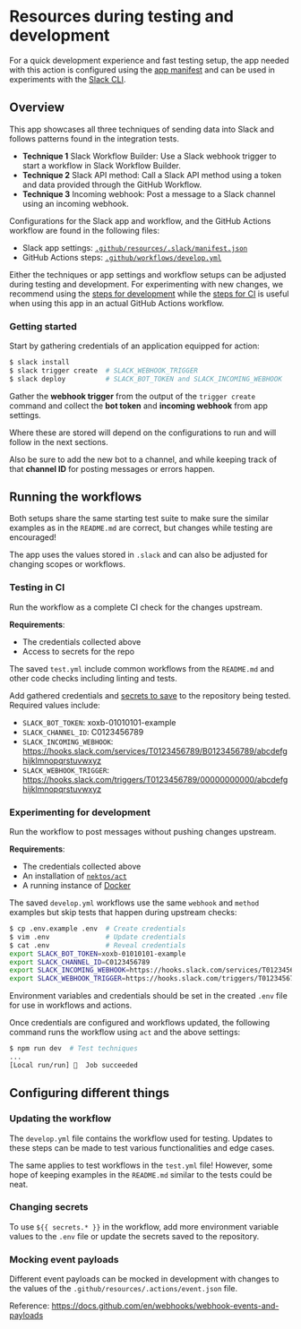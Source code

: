 # Resources during testing and development

For a quick development experience and fast testing setup, the app needed with
this action is configured using the [app manifest][manifest] and can be used in
experiments with the [Slack CLI][cli].

## Overview

This app showcases all three techniques of sending data into Slack and follows
patterns found in the integration tests.

- **Technique 1** Slack Workflow Builder: Use a Slack webhook trigger to start a
  workflow in Slack Workflow Builder.
- **Technique 2** Slack API method: Call a Slack API method using a token and
  data provided through the GitHub Workflow.
- **Technique 3** Incoming webhook: Post a message to a Slack channel using an
  incoming webhook.

Configurations for the Slack app and workflow, and the GitHub Actions workflow
are found in the following files:

- Slack app settings: [`.github/resources/.slack/manifest.json`][slacktion]
- GitHub Actions steps: [`.github/workflows/develop.yml`][develop]

Either the techniques or app settings and workflow setups can be adjusted during
testing and development. For experimenting with new changes, we recommend using
the [steps for development](#experimenting-for-development) while the
[steps for CI](#testing-in-ci) is useful when using this app in an actual GitHub
Actions workflow.

### Getting started

Start by gathering credentials of an application equipped for action:

```sh
$ slack install
$ slack trigger create  # SLACK_WEBHOOK_TRIGGER
$ slack deploy          # SLACK_BOT_TOKEN and SLACK_INCOMING_WEBHOOK
```

Gather the **webhook trigger** from the output of the `trigger create` command
and collect the **bot token** and **incoming webhook** from app settings.

Where these are stored will depend on the configurations to run and will follow
in the next sections.

Also be sure to add the new bot to a channel, and while keeping track of that
**channel ID** for posting messages or errors happen.

## Running the workflows

Both setups share the same starting test suite to make sure the similar examples
as in the `README.md` are correct, but changes while testing are encouraged!

The app uses the values stored in `.slack` and can also be adjusted for changing
scopes or workflows.

### Testing in CI

Run the workflow as a complete CI check for the changes upstream.

**Requirements**:

- The credentials collected above
- Access to secrets for the repo

The saved `test.yml` include common workflows from the `README.md` and other
code checks including linting and tests.

Add gathered credentials and [secrets to save][secrets] to the repository being
tested. Required values include:

- `SLACK_BOT_TOKEN`: xoxb-01010101-example
- `SLACK_CHANNEL_ID`: C0123456789
- `SLACK_INCOMING_WEBHOOK`:
  https://hooks.slack.com/services/T0123456789/B0123456789/abcdefghijklmnopqrstuvwxyz
- `SLACK_WEBHOOK_TRIGGER`:
  https://hooks.slack.com/triggers/T0123456789/00000000000/abcdefghijklmnopqrstuvwxyz

### Experimenting for development

Run the workflow to post messages without pushing changes upstream.

**Requirements**:

- The credentials collected above
- An installation of [`nektos/act`](https://github.com/nektos/act)
- A running instance of [Docker](https://www.docker.com)

The saved `develop.yml` workflows use the same `webhook` and `method` examples
but skip tests that happen during upstream checks:

```sh
$ cp .env.example .env  # Create credentials
$ vim .env              # Update credentials
$ cat .env              # Reveal credentials
export SLACK_BOT_TOKEN=xoxb-01010101-example
export SLACK_CHANNEL_ID=C0123456789
export SLACK_INCOMING_WEBHOOK=https://hooks.slack.com/services/T0123456789/B0123456789/abcdefghijklmnopqrstuvwxyz
export SLACK_WEBHOOK_TRIGGER=https://hooks.slack.com/triggers/T0123456789/00000000000/abcdefghijklmnopqrstuvwxyz
```

Environment variables and credentials should be set in the created `.env` file
for use in workflows and actions.

Once credentials are configured and workflows updated, the following command
runs the workflow using `act` and the above settings:

```sh
$ npm run dev  # Test techniques
...
[Local run/run] 🏁  Job succeeded
```

## Configuring different things

### Updating the workflow

The `develop.yml` file contains the workflow used for testing. Updates to these
steps can be made to test various functionalities and edge cases.

The same applies to test workflows in the `test.yml` file! However, some hope of
keeping examples in the `README.md` similar to the tests could be neat.

### Changing secrets

To use `${{ secrets.* }}` in the workflow, add more environment variable values
to the `.env` file or update the secrets saved to the repository.

### Mocking event payloads

Different event payloads can be mocked in development with changes to the values
of the `.github/resources/.actions/event.json` file.

Reference: https://docs.github.com/en/webhooks/webhook-events-and-payloads

[cli]: https://api.slack.com/automation/cli/commands
[develop]: ../workflows/develop.yml
[manifest]: https://api.slack.com/concepts/manifests
[secrets]: https://github.com/slackapi/slack-github-action/settings/secrets/actions
[slacktion]: ./.slack/manifest.json
